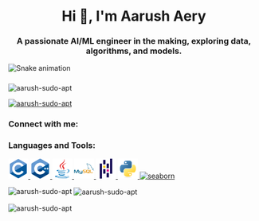 <h1 align="center">Hi 👋, I'm Aarush Aery</h1>
<h3 align="center">A passionate AI/ML engineer in the making, exploring data, algorithms, and models.</h3>
<img src="https://raw.githubusercontent.com/aarush-sudo-apt/aarush-sudo-apt/output/snake.svg" alt="Snake animation" />

###

<p align="left"> <img src="https://komarev.com/ghpvc/?username=aarush-sudo-apt&label=Profile%20views&color=0e75b6&style=flat" alt="aarush-sudo-apt" /> </p>

<p align="left"> <a href="https://github.com/ryo-ma/github-profile-trophy"><img src="https://github-profile-trophy.vercel.app/?username=aarush-sudo-apt" alt="aarush-sudo-apt" /></a> </p>

<h3 align="left">Connect with me:</h3>
<p align="left">
</p>

<h3 align="left">Languages and Tools:</h3>
<p align="left"> <a href="https://www.cprogramming.com/" target="_blank" rel="noreferrer"> <img src="https://raw.githubusercontent.com/devicons/devicon/master/icons/c/c-original.svg" alt="c" width="40" height="40"/> </a> <a href="https://www.w3schools.com/cpp/" target="_blank" rel="noreferrer"> <img src="https://raw.githubusercontent.com/devicons/devicon/master/icons/cplusplus/cplusplus-original.svg" alt="cplusplus" width="40" height="40"/> </a> <a href="https://www.java.com" target="_blank" rel="noreferrer"> <img src="https://raw.githubusercontent.com/devicons/devicon/master/icons/java/java-original.svg" alt="java" width="40" height="40"/> </a> <a href="https://www.mysql.com/" target="_blank" rel="noreferrer"> <img src="https://raw.githubusercontent.com/devicons/devicon/master/icons/mysql/mysql-original-wordmark.svg" alt="mysql" width="40" height="40"/> </a> <a href="https://pandas.pydata.org/" target="_blank" rel="noreferrer"> <img src="https://raw.githubusercontent.com/devicons/devicon/2ae2a900d2f041da66e950e4d48052658d850630/icons/pandas/pandas-original.svg" alt="pandas" width="40" height="40"/> </a> <a href="https://www.python.org" target="_blank" rel="noreferrer"> <img src="https://raw.githubusercontent.com/devicons/devicon/master/icons/python/python-original.svg" alt="python" width="40" height="40"/> </a> <a href="https://seaborn.pydata.org/" target="_blank" rel="noreferrer"> <img src="https://seaborn.pydata.org/_images/logo-mark-lightbg.svg" alt="seaborn" width="40" height="40"/> </a> </p>

<p><img align="left" src="https://github-readme-stats.vercel.app/api/top-langs?username=aarush-sudo-apt&show_icons=true&locale=en&layout=compact" alt="aarush-sudo-apt" /></p>

<p>&nbsp;<img align="center" src="https://github-readme-stats.vercel.app/api?username=aarush-sudo-apt&show_icons=true&locale=en" alt="aarush-sudo-apt" /></p>

<p><img align="center" src="https://github-readme-streak-stats.herokuapp.com/?user=aarush-sudo-apt&" alt="aarush-sudo-apt" /></p>
